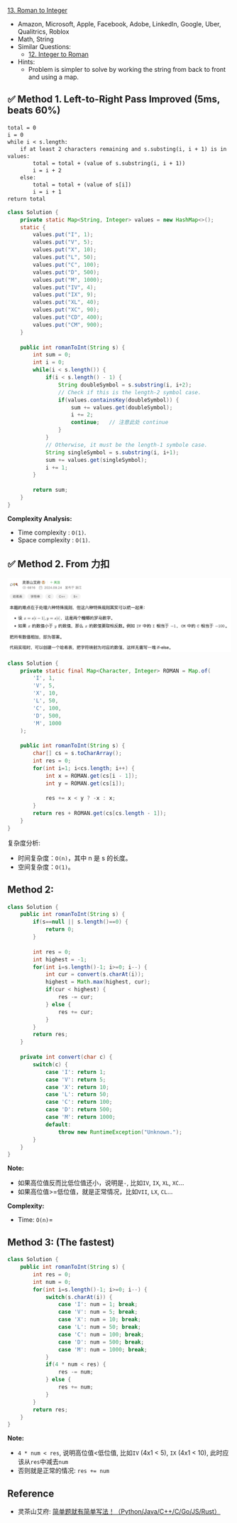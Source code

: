 [13. Roman to Integer](https://leetcode.com/problems/roman-to-integer/)

* Amazon, Microsoft, Apple, Facebook, Adobe, LinkedIn, Google, Uber, Qualitrics, Roblox
* Math, String
* Similar Questions:
    * [12. Integer to Roman](https://leetcode.com/problems/integer-to-roman/)
* Hints:
    * Problem is simpler to solve by working the string from back to front and using a map.
    


## ✅ Method 1. Left-to-Right Pass Improved (5ms, beats 60%)
```
total = 0
i = 0
while i < s.length:
    if at least 2 characters remaining and s.substing(i, i + 1) is in values:
        total = total + (value of s.substring(i, i + 1))  
        i = i + 2
    else:
        total = total + (value of s[i])
        i = i + 1
return total
```

```java
class Solution {
    private static Map<String, Integer> values = new HashMap<>();
    static {
        values.put("I", 1);
        values.put("V", 5);
        values.put("X", 10);
        values.put("L", 50);
        values.put("C", 100);
        values.put("D", 500);
        values.put("M", 1000);
        values.put("IV", 4);
        values.put("IX", 9);
        values.put("XL", 40);
        values.put("XC", 90);
        values.put("CD", 400);
        values.put("CM", 900);
    }
    
    public int romanToInt(String s) {
        int sum = 0;
        int i = 0;
        while(i < s.length()) {
            if(i < s.length() - 1) {
                String doubleSymbol = s.substring(i, i+2);
                // Check if this is the length-2 symbol case.
                if(values.containsKey(doubleSymbol)) {
                    sum += values.get(doubleSymbol);
                    i += 2;
                    continue;   // 注意此处 continue
                }
            }
            // Otherwise, it must be the length-1 symbole case.
            String singleSymbol = s.substring(i, i+1);
            sum += values.get(singleSymbol);
            i += 1;
        }
        
        return sum;
    }
}
```
**Complexity Analysis:**
* Time complexity : `O(1)`.
* Space complexity : `O(1)`.


## ✅ Method 2. From 力扣
![](images/0013_Roman_Number.png)
```java
class Solution {
    private static final Map<Character, Integer> ROMAN = Map.of(
        'I', 1,
        'V', 5,
        'X', 10,
        'L', 50,
        'C', 100,
        'D', 500,
        'M', 1000
    );

    public int romanToInt(String s) {
        char[] cs = s.toCharArray();
        int res = 0;
        for(int i=1; i<cs.length; i++) {
            int x = ROMAN.get(cs[i - 1]);
            int y = ROMAN.get(cs[i]);

            res += x < y ? -x : x;
        }
        return res + ROMAN.get(cs[cs.length - 1]);
    }
}
```
复杂度分析:
* 时间复杂度：`O(n)`，其中 n 是 s 的长度。
* 空间复杂度：`O(1)`。



## Method 2: 
```Java
class Solution {
    public int romanToInt(String s) {
        if(s==null || s.length()==0) {
            return 0;
        }
        
        int res = 0;
        int highest = -1;
        for(int i=s.length()-1; i>=0; i--) {
            int cur = convert(s.charAt(i));
            highest = Math.max(highest, cur);
            if(cur < highest) {
                res -= cur;
            } else {
                res += cur;
            }
        }
        return res;
    }
    
    private int convert(char c) {
        switch(c) {
            case 'I': return 1;
            case 'V': return 5;
            case 'X': return 10;
            case 'L': return 50;
            case 'C': return 100;
            case 'D': return 500;
            case 'M': return 1000;
            default:
                throw new RuntimeException("Unknown.");
        }
    }
}
```

**Note:**
* 如果高位值反而比低位值还小，说明是`-`, 比如`IV`, `IX`, `XL`, `XC`...
* 如果高位值>=低位值，就是正常情况，比如`VII`, `LX`, `CL`...

**Complexity:**
* Time: `O(n)`=


## Method 3: (The fastest)
```Java
class Solution {
    public int romanToInt(String s) {
        int res = 0;
        int num = 0;
        for(int i=s.length()-1; i>=0; i--) {
            switch(s.charAt(i)) {
                case 'I': num = 1; break;
                case 'V': num = 5; break;
                case 'X': num = 10; break;
                case 'L': num = 50; break;
                case 'C': num = 100; break;
                case 'D': num = 500; break;
                case 'M': num = 1000; break;
            }
            if(4 * num < res) {
                res -= num;
            } else {
                res += num;
            }
        }
        return res;
    }
}   
```

**Note:**
* `4 * num < res`, 说明高位值<低位值, 比如`IV` (4x1 < 5), `IX` (4x1 < 10), 此时应该从`res`中减去`num`
* 否则就是正常的情况: `res += num`


## Reference
* 灵茶山艾府: [简单题就有简单写法！（Python/Java/C++/C/Go/JS/Rust）](https://leetcode.cn/problems/roman-to-integer/solutions/2928945/jian-dan-ti-jiu-you-jian-dan-xie-fa-pyth-egyn/)